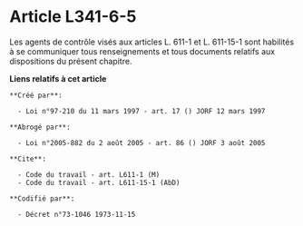 # Article L341-6-5

Les agents de contrôle visés aux articles L. 611-1 et L. 611-15-1 sont habilités à se communiquer tous renseignements et tous
documents relatifs aux dispositions du présent chapitre.

**Liens relatifs à cet article**

	**Créé par**:

	  - Loi n°97-210 du 11 mars 1997 - art. 17 () JORF 12 mars 1997

	**Abrogé par**:

	  - Loi n°2005-882 du 2 août 2005 - art. 86 () JORF 3 août 2005

	**Cite**:

	  - Code du travail - art. L611-1 (M)
	  - Code du travail - art. L611-15-1 (AbD)

	**Codifié par**:

	  - Décret n°73-1046 1973-11-15

